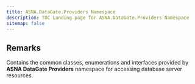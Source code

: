 ```yaml
---
title: ASNA.DataGate.Providers Namespace
description: TOC Landing page for ASNA.DataGate.Providers Namespace
sitemap: false
---
```


## Remarks

Contains the common classes, enumerations and interfaces provided by **ASNA DataGate Providers** namespace for accessing database server resources.


